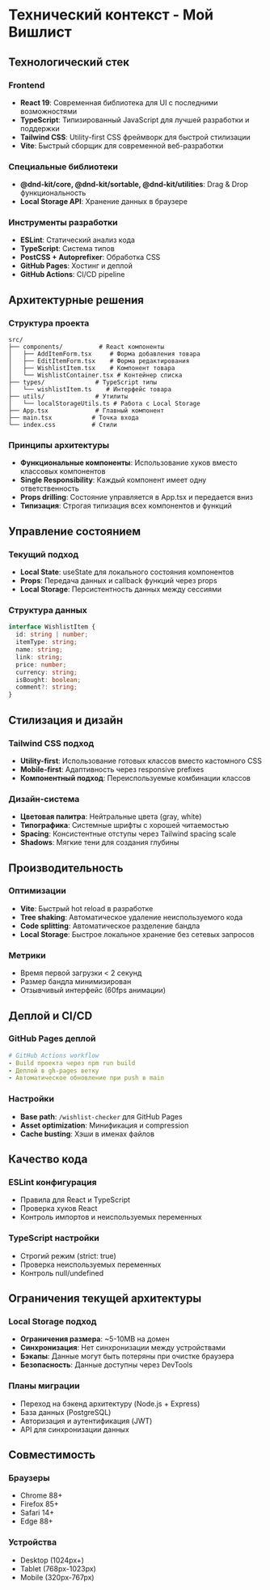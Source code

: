 # Технический контекст - Мой Вишлист

## Технологический стек

### Frontend
- **React 19**: Современная библиотека для UI с последними возможностями
- **TypeScript**: Типизированный JavaScript для лучшей разработки и поддержки
- **Tailwind CSS**: Utility-first CSS фреймворк для быстрой стилизации
- **Vite**: Быстрый сборщик для современной веб-разработки

### Специальные библиотеки
- **@dnd-kit/core, @dnd-kit/sortable, @dnd-kit/utilities**: Drag & Drop функциональность
- **Local Storage API**: Хранение данных в браузере

### Инструменты разработки
- **ESLint**: Статический анализ кода
- **TypeScript**: Система типов
- **PostCSS + Autoprefixer**: Обработка CSS
- **GitHub Pages**: Хостинг и деплой
- **GitHub Actions**: CI/CD pipeline

## Архитектурные решения

### Структура проекта
```
src/
├── components/          # React компоненты
│   ├── AddItemForm.tsx     # Форма добавления товара
│   ├── EditItemForm.tsx    # Форма редактирования
│   ├── WishlistItem.tsx    # Компонент товара
│   └── WishlistContainer.tsx # Контейнер списка
├── types/              # TypeScript типы
│   └── wishlistItem.ts    # Интерфейс товара
├── utils/              # Утилиты
│   └── localStorageUtils.ts # Работа с Local Storage
├── App.tsx             # Главный компонент
├── main.tsx           # Точка входа
└── index.css          # Стили
```

### Принципы архитектуры
- **Функциональные компоненты**: Использование хуков вместо классовых компонентов
- **Single Responsibility**: Каждый компонент имеет одну ответственность
- **Props drilling**: Состояние управляется в App.tsx и передается вниз
- **Типизация**: Строгая типизация всех компонентов и функций

## Управление состоянием

### Текущий подход
- **Local State**: useState для локального состояния компонентов
- **Props**: Передача данных и callback функций через props
- **Local Storage**: Персистентность данных между сессиями

### Структура данных
```typescript
interface WishlistItem {
  id: string | number;
  itemType: string;
  name: string;
  link: string;
  price: number;
  currency: string;
  isBought: boolean;
  comment?: string;
}
```

## Стилизация и дизайн

### Tailwind CSS подход
- **Utility-first**: Использование готовых классов вместо кастомного CSS
- **Mobile-first**: Адаптивность через responsive prefixes
- **Компонентный подход**: Переиспользуемые комбинации классов

### Дизайн-система
- **Цветовая палитра**: Нейтральные цвета (gray, white)
- **Типографика**: Системные шрифты с хорошей читаемостью
- **Spacing**: Консистентные отступы через Tailwind spacing scale
- **Shadows**: Мягкие тени для создания глубины

## Производительность

### Оптимизации
- **Vite**: Быстрый hot reload в разработке
- **Tree shaking**: Автоматическое удаление неиспользуемого кода
- **Code splitting**: Автоматическое разделение бандла
- **Local Storage**: Быстрое локальное хранение без сетевых запросов

### Метрики
- Время первой загрузки < 2 секунд
- Размер бандла минимизирован
- Отзывчивый интерфейс (60fps анимации)

## Деплой и CI/CD

### GitHub Pages деплой
```yaml
# GitHub Actions workflow
- Build проекта через npm run build
- Деплой в gh-pages ветку
- Автоматическое обновление при push в main
```

### Настройки
- **Base path**: `/wishlist-checker` для GitHub Pages
- **Asset optimization**: Минификация и compression
- **Cache busting**: Хэши в именах файлов

## Качество кода

### ESLint конфигурация
- Правила для React и TypeScript
- Проверка хуков React
- Контроль импортов и неиспользуемых переменных

### TypeScript настройки
- Строгий режим (strict: true)
- Проверка неиспользуемых переменных
- Контроль null/undefined

## Ограничения текущей архитектуры

### Local Storage подход
- **Ограничения размера**: ~5-10MB на домен
- **Синхронизация**: Нет синхронизации между устройствами
- **Бэкапы**: Данные могут быть потеряны при очистке браузера
- **Безопасность**: Данные доступны через DevTools

### Планы миграции
- Переход на бэкенд архитектуру (Node.js + Express)
- База данных (PostgreSQL)
- Авторизация и аутентификация (JWT)
- API для синхронизации данных

## Совместимость

### Браузеры
- Chrome 88+
- Firefox 85+
- Safari 14+
- Edge 88+

### Устройства
- Desktop (1024px+)
- Tablet (768px-1023px)
- Mobile (320px-767px) 